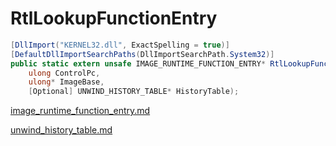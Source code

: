 # RtlLookupFunctionEntry

```csharp
[DllImport("KERNEL32.dll", ExactSpelling = true)]
[DefaultDllImportSearchPaths(DllImportSearchPath.System32)]
public static extern unsafe IMAGE_RUNTIME_FUNCTION_ENTRY* RtlLookupFunctionEntry(
    ulong ControlPc,
    ulong* ImageBase,
    [Optional] UNWIND_HISTORY_TABLE* HistoryTable);
```

[image_runtime_function_entry.md](image_runtime_function_entry.md "mention")

[unwind_history_table.md](unwind_history_table.md "mention")